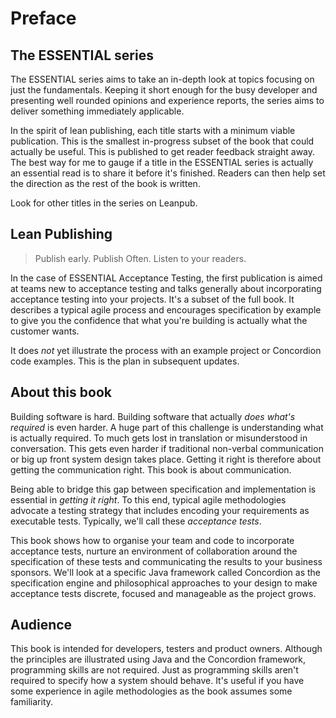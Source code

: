 # Preface

## The ESSENTIAL series

The ESSENTIAL series aims to take an in-depth look at topics focusing on just the fundamentals. Keeping it short enough for the busy developer and presenting well rounded opinions and experience reports, the series aims to deliver something immediately applicable.

In the spirit of lean publishing, each title starts with a minimum viable publication. This is the smallest in-progress subset of the book that could actually be useful. This is published to get reader feedback straight away. The best way for me to gauge if a title in the ESSENTIAL series is actually an essential read is to share it before it's finished. Readers can then help set the direction as the rest of the book is written.

Look for other titles in the series on Leanpub.

## Lean Publishing

> Publish early. Publish Often. Listen to your readers.

In the case of ESSENTIAL Acceptance Testing, the first publication is aimed at teams new to acceptance testing and talks generally about incorporating acceptance testing into your projects. It's a subset of the full book. It describes a typical agile process and encourages specification by example to give you the confidence that what you're building is actually what the customer wants.

It does _not_ yet illustrate the process with an example project or Concordion code examples. This is the plan in subsequent updates.

## About this book

Building software is hard. Building software that actually _does what's required_ is even harder. A huge part of this challenge is understanding what is actually required. To much gets lost in translation or misunderstood in conversation. This gets even harder if traditional non-verbal communication or big up front system design takes place. Getting it right is therefore about getting the communication right. This book is about communication.

Being able to bridge this gap between specification and implementation is essential in _getting it right_. To this end, typical agile methodologies advocate a testing strategy that includes encoding your requirements as executable tests. Typically, we'll call these _acceptance tests_.

This book shows how to organise your team and code to incorporate acceptance tests, nurture an environment of collaboration around the specification of these tests and communicating the results to your business sponsors. We'll look at a specific Java framework called Concordion as the specification engine and philosophical approaches to your design to make acceptance tests discrete, focused and manageable as the project grows.


## Audience

This book is intended for developers, testers and product owners. Although the principles are illustrated using Java and the Concordion framework, programming skills are not required. Just as programming skills aren't required to specify how a system should behave. It's useful if you have some experience in agile methodologies as the book assumes some familiarity.
